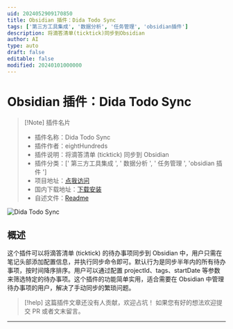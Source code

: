 ```yaml
---
uid: 2024052909170850
title: Obsidian 插件：Dida Todo Sync
tags: ['第三方工具集成', '数据分析', '任务管理', 'obsidian插件']
description: 将滴答清单(ticktick)同步到Obsidian
author: AI
type: auto
draft: false
editable: false
modified: 20240101000000
---
```


# Obsidian 插件：Dida Todo Sync

> [!Note] 插件名片
> - 插件名称：Dida Todo Sync
> - 插件作者：eightHundreds
> - 插件说明：将滴答清单 (ticktick) 同步到 Obsidian
> - 插件分类：[' 第三方工具集成 ', ' 数据分析 ', ' 任务管理 ', 'obsidian 插件 ']
> - 项目地址：[点我访问](https://github.com/eightHundreds/obsidian-dida-sync)
> - 国内下载地址：[下载安装](https://pkmer.cn/products/plugin/pluginMarket/?dida-sync)
> - 自述文件：[Readme](https://ghproxy.net/https://raw.githubusercontent.com/eightHundreds/obsidian-dida-sync/master/README.md)

![Dida Todo Sync](https://cdn.pkmer.cn/covers/dida-sync.jpeg!pkmer)

## 概述

这个插件可以将滴答清单 (ticktick) 的待办事项同步到 Obsidian 中，用户只需在笔记头部添加配置信息，并执行同步命令即可。默认行为是同步半年内的所有待办事项，按时间降序排序。用户可以通过配置 projectId、tags、startDate 等参数来筛选特定的待办事项。这个插件的功能简单实用，适合需要在 Obsidian 中管理待办事项的用户，解决了手动同步的繁琐问题。

> [!help]
> 这篇插件文章还没有人贡献，欢迎占坑！
> 如果您有好的想法欢迎提交 PR 或者文末留言。

---



